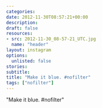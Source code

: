 ```yaml
---
categories:
date: 2012-11-30T08:57:21+00:00
description:
draft: false
resources:
- src: 2012-11-30_08-57-21_UTC.jpg
  name: "header"
layout: instagram
options:
  unlisted: false
stories:
subtitle:
title: "Make it blue. #nofilter"
tags: ["nofilter"]
---
```


"Make it blue. #nofilter"
